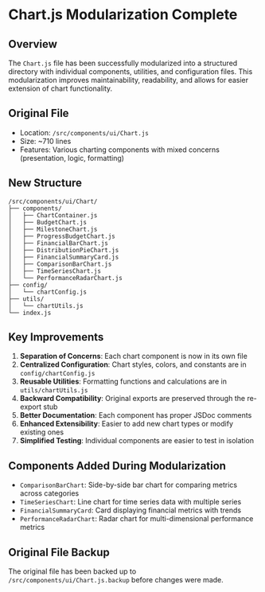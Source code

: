 # Chart.js Modularization Complete

## Overview
The `Chart.js` file has been successfully modularized into a structured directory with individual components, utilities, and configuration files. This modularization improves maintainability, readability, and allows for easier extension of chart functionality.

## Original File
- Location: `/src/components/ui/Chart.js`
- Size: ~710 lines
- Features: Various charting components with mixed concerns (presentation, logic, formatting)

## New Structure
```
/src/components/ui/Chart/
├── components/
│   ├── ChartContainer.js
│   ├── BudgetChart.js
│   ├── MilestoneChart.js
│   ├── ProgressBudgetChart.js
│   ├── FinancialBarChart.js
│   ├── DistributionPieChart.js
│   ├── FinancialSummaryCard.js
│   ├── ComparisonBarChart.js
│   ├── TimeSeriesChart.js
│   └── PerformanceRadarChart.js
├── config/
│   └── chartConfig.js
├── utils/
│   └── chartUtils.js
└── index.js
```

## Key Improvements
1. **Separation of Concerns**: Each chart component is now in its own file
2. **Centralized Configuration**: Chart styles, colors, and constants are in `config/chartConfig.js`
3. **Reusable Utilities**: Formatting functions and calculations are in `utils/chartUtils.js`
4. **Backward Compatibility**: Original exports are preserved through the re-export stub
5. **Better Documentation**: Each component has proper JSDoc comments
6. **Enhanced Extensibility**: Easier to add new chart types or modify existing ones
7. **Simplified Testing**: Individual components are easier to test in isolation

## Components Added During Modularization
- `ComparisonBarChart`: Side-by-side bar chart for comparing metrics across categories
- `TimeSeriesChart`: Line chart for time series data with multiple series
- `FinancialSummaryCard`: Card displaying financial metrics with trends
- `PerformanceRadarChart`: Radar chart for multi-dimensional performance metrics

## Original File Backup
The original file has been backed up to `/src/components/ui/Chart.js.backup` before changes were made.